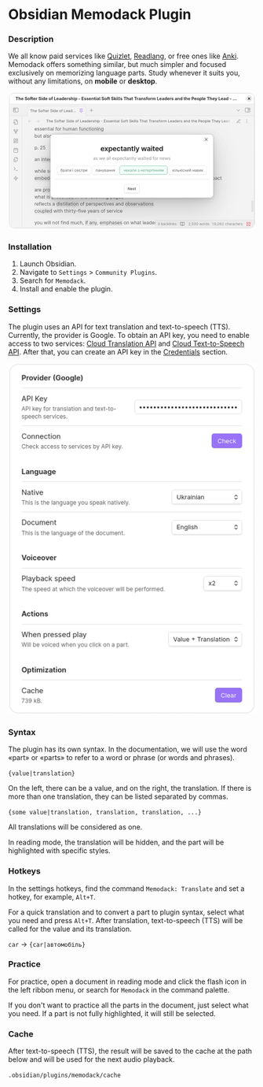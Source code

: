 # Obsidian Memodack Plugin

### Description

We all know paid services like [Quizlet](https://quizlet.com/), [Readlang](https://readlang.com/), or free ones like [Anki](https://apps.ankiweb.net/). Memodack offers something similar, but much simpler and focused exclusively on memorizing language parts. Study whenever it suits you, without any limitations, on **mobile** or **desktop**.

![alt text](docs/desktop.png)

### Installation

1. Launch Obsidian.
2. Navigate to `Settings` > `Community Plugins`.
3. Search for `Memodack`.
4. Install and enable the plugin.

### Settings

The plugin uses an API for text translation and text-to-speech (TTS). Currently, the provider is Google. To obtain an API key, you need to enable access to two services: [Cloud Translation API](https://console.cloud.google.com/marketplace/product/google/translate.googleapis.com) and [Cloud Text-to-Speech API](https://console.cloud.google.com/marketplace/product/google/texttospeech.googleapis.com). After that, you can create an API key in the [Credentials](https://console.cloud.google.com/apis/credentials) section.

![alt text](docs/settings.png)

### Syntax

The plugin has its own syntax. In the documentation, we will use the word «part» or «parts» to refer to a word or phrase (or words and phrases).

`{value|translation}`

On the left, there can be a value, and on the right, the translation. If there is more than one translation, they can be listed separated by commas.

`{some value|translation, translation, translation, ...}`

All translations will be considered as one.

In reading mode, the translation will be hidden, and the part will be highlighted with specific styles.

### Hotkeys

In the settings hotkeys, find the command `Memodack: Translate` and set a hotkey, for example, `Alt+T`.

For a quick translation and to convert a part to plugin syntax, select what you need and press `Alt+T`. After translation, text-to-speech (TTS) will be called for the value and its translation.

`car` -> `{car|автомобіль}`

### Practice

For practice, open a document in reading mode and click the flash icon in the left ribbon menu, or search for `Memodack` in the command palette.

If you don't want to practice all the parts in the document, just select what you need. If a part is not fully highlighted, it will still be selected.

### Cache

After text-to-speech (TTS), the result will be saved to the cache at the path below and will be used for the next audio playback.

`.obsidian/plugins/memodack/cache`
